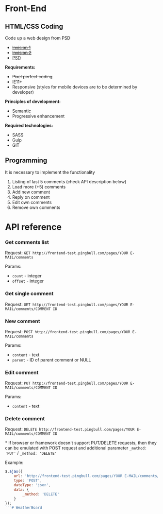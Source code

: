 # Front-End

## HTML/CSS Coding
Code up a web design from PSD

- [~~Invision 1~~](https://projects.invisionapp.com/share/8U3I7GA73#/screens/88218568)
- [~~Invision 2~~](https://projects.invisionapp.com/share/8U3I7GA73#/screens/88232179)
- [PSD](https://www.dropbox.com/sh/g1zcrnmojrcx4gv/AAAR7cTO_9S6IUofwxu7Jhh0a?dl=0)

**Requirements:**

- ~~Pixel perfect coding~~
- IE11+
- Responsive (styles for mobile devices are to be determined by developer)

**Principles of development:**

- Semantic
- Progressive enhancement

**Required technologies:**

- SASS
- Gulp
- GIT

## Programming

It is necessary to implement the functionality

1. Listing of last 5 comments (check API description below)
2. Load more (+5) comments
3. Add new comment
4. Reply on comment
5. Edit own comments
6. Remove own comments

# API reference

### Get comments list

Request: `GET http://frontend-test.pingbull.com/pages/YOUR E-MAIL/comments`

Params:

- `count` - integer
- `offset` - integer

### Get single comment

Request: `GET http://frontend-test.pingbull.com/pages/YOUR E-MAIL/comments/COMMENT ID`

### New comment

Request: `POST http://frontend-test.pingbull.com/pages/YOUR E-MAIL/comments`

Params:

- `content` - text
- `parent` - ID of parent comment or NULL

### Edit comment

Request: `PUT http://frontend-test.pingbull.com/pages/YOUR E-MAIL/comments/COMMENT ID`

Params:

- `content` - text

### Delete comment

Request: `DELETE http://frontend-test.pingbull.com/pages/YOUR E-MAIL/comments/COMMENT ID`

\* If browser or framework doesn't support PUT/DELETE requests, then they can be emulated with POST request and additional parameter `_method: 'PUT'` / `_method: 'DELETE'`

Example:

```js
$.ajax({
    url: 'http://frontend-test.pingbull.com/pages/YOUR E-MAIL/comments/COMMENT ID',
    type: 'POST',
    dateType: 'json',
    data: {
        _method: 'DELETE'
    }
});
```# WeatherBoard
